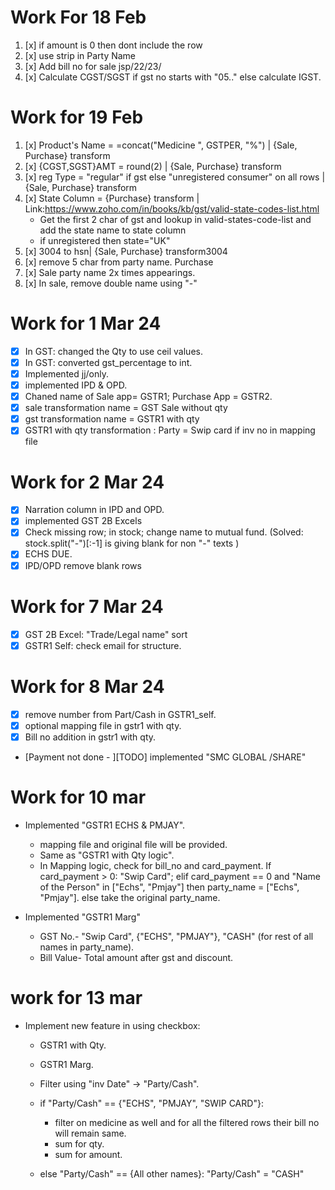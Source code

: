 # Work For 18 Feb

1. [x] if amount is 0 then dont include the row
2. [x] use strip in Party Name
3. [x] Add bill no for sale jsp/22/23/<starting no>
4. [x] Calculate CGST/SGST if gst no starts with "05.." else calculate IGST.

# Work for 19 Feb

1. [x] Product's Name = =concat("Medicine ", GSTPER, "%") | {Sale, Purchase} transform
2. [x] {CGST,SGST}AMT = round(2) | {Sale, Purchase} transform
3. [x] reg Type = "regular" if gst else "unregistered consumer" on all rows | {Sale, Purchase} transform
4. [x] State Column = {Purchase} transform | Link:https://www.zoho.com/in/books/kb/gst/valid-state-codes-list.html
   - Get the first 2 char of gst and lookup in valid-states-code-list and add the state name to state column
   - if unregistered then state="UK"
5. [x] 3004 to hsn| {Sale, Purchase} transform3004
6. [x] remove 5 char from party name. Purchase
7. [x] Sale party name 2x times appearings.
8. [x] In sale, remove double name using "-"

# Work for 1 Mar 24

- [x] In GST: changed the Qty to use ceil values.
- [x] In GST: converted gst_percentage to int.
- [x] Implemented jj/only.
- [x] implemented IPD & OPD.
- [x] Chaned name of Sale app= GSTR1; Purchase App = GSTR2.
- [x] sale transformation name = GST Sale without qty
- [x] gst transformation name = GSTR1 with qty
- [x] GSTR1 with qty transformation : Party = Swip card if inv no in mapping file

# Work for 2 Mar 24

- [x] Narration column in IPD and OPD.
- [x] implemented GST 2B Excels
- [x] Check missing row; in stock; change name to mutual fund. (Solved: stock.split("-")[:-1] is giving blank for non "-" texts )
- [x] ECHS DUE.
- [x] IPD/OPD remove blank rows

# Work for 7 Mar 24

- [x] GST 2B Excel: "Trade/Legal name" sort
- [x] GSTR1 Self: check email for structure.

# Work for 8 Mar 24

- [x] remove number from Part/Cash in GSTR1_self.
- [x] optional mapping file in gstr1 with qty.
- [x] Bill no addition in gstr1 with qty.
- [Payment not done - ][TODO] implemented "SMC GLOBAL /SHARE"

# Work for 10 mar

- Implemented "GSTR1 ECHS & PMJAY".

  - mapping file and original file will be provided.
  - Same as "GSTR1 with Qty logic".
  - In Mapping logic, check for bill_no and card_payment. If card_payment > 0: "Swip Card"; elif card_payment == 0 and "Name of the Person" in ["Echs", "Pmjay"] then party_name = ["Echs", "Pmjay"]. else take the original party_name.

- Implemented "GSTR1 Marg"
  - GST No.- "Swip Card", {"ECHS", "PMJAY"}, "CASH" (for rest of all names in party_name).
  - Bill Value- Total amount after gst and discount.

# work for 13 mar

- Implement new feature in using checkbox:

  - GSTR1 with Qty.
  - GSTR1 Marg.

  - Filter using "inv Date" -> "Party/Cash".
  - if "Party/Cash" == {"ECHS", "PMJAY", "SWIP CARD"}:

    - filter on medicine as well and for all the filtered rows their bill no will remain same.
    - sum for qty.
    - sum for amount.

  - else "Party/Cash" == {All other names}:
    "Party/Cash" = "CASH"
